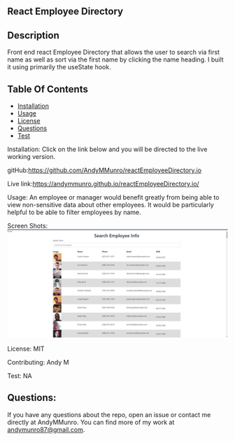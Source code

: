 
  
  ## React Employee Directory
  
  ## Description
  Front end react Employee Directory that allows the user to search via first name as well as sort via the first name by clicking the name heading. I built it using primarily the useState hook.
  
  ## Table Of Contents 
   
  * [Installation](#installation)
  * [Usage](#usage)
  * [License](#license)
  * [Questions](#questions)
  * [Test](#test)

  Installation:
  Click on the link below and you will be directed to the live working version.
  
  gitHub:https://github.com/AndyMMunro/reactEmployeeDirectory.io
 
  
  Live link:https://andymmunro.github.io/reactEmployeeDirectory.io/

  Usage:
   An employee or manager would benefit greatly from being able to view non-sensitive data about other employees. It would be particularly helpful to be able to filter employees by name.

  Screen Shots: 
 ![Alt text](public/screenShot.jpg?raw=true "Optional Title")

  License:
  MIT
  
  Contributing:
  Andy M
  
  Test:
  NA

## Questions: 
If you have any questions about the repo,
open an issue or contact me directly at AndyMMunro. 
You can find more of my work at andymunro87@gmail.com.

